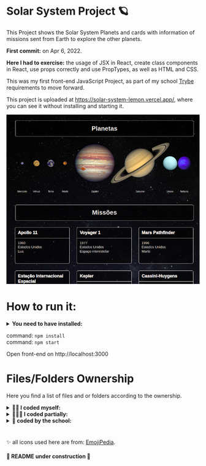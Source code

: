# Solar System Project 🪐

This Project shows the Solar System Planets and cards with information of missions sent from Earth to explore the other planets.

<strong>First commit:</strong> on Apr 6, 2022.

<strong>Here I had to exercise:</strong> the usage of JSX in React, create class components in React, use props correctly and use PropTypes, as well as HTML and CSS.

This was my first front-end JavaScript Project, as part of my school [Trybe](https://www.betrybe.com/) requirements to move forward.

This project is uploaded at https://solar-system-lemon.vercel.app/, where you can see it without installing and starting it.


![Project Image](assets/Project-image.png)



# How to run it:

<details>
 <summary><strong> You need to have installed:</strong></summary><br />
 - An Internet Browser <br />

</details>
 

command: `npm install` <br />
command: `npm start` <br />

Open front-end on http://localhost:3000 <br />


# Files/Folders Ownership

Here you find a list of files and or folders according to the ownership.

<details>
 <summary><strong>🙋‍♀️ I coded myself:</strong></summary><br />
   
  ```markdown  
  src/
    App.css
    components/ (except css/PlanetCard.css)
  README.md
  ```
 
 </details>


<details>
 <summary><strong>🧑‍🤝‍🧑 I coded partially:</strong></summary><br />
 
 ```markdown   
  src/
    App.js -> the scholl has coded some of it
    components/
      css/
        PlanetCard.css -> help of same project coded by my teammate Talita Afonso
 ```
 
 </details>


<details>
 <summary><strong>🏫 coded by the school:</strong></summary><br />
   
  ```markdown  
   all others not mentioned before.
  ```
 
 </details>
 
 #

✨ all icons used here are from:  [EmojiPedia](https://emojipedia.org/). 

#### 🚧 README under construction 🚧
